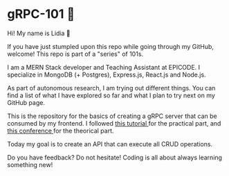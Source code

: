 # gRPC-101 💽

Hi! My name is Lidia 👋

If you have just stumpled upon this repo while going through my GitHub, welcome! This repo is part of a "series" of 101s.

I am a MERN Stack developer and Teaching Assistant at EPICODE. I specialize in MongoDB (+ Postgres), Express.js, React.js and Node.js.

As part of autonomous research, I am trying out different things. You can find a list of what I have explored so far and what I plan to try next on my GitHub page.

This is the repository for the basics of creating a gRPC server that can be consumed by my frontend. I followed <a href='https://www.youtube.com/watch?v=Yw4rkaTc0f8'> this tutorial </a> for the practical part, and 
<a href='https://www.youtube.com/watch?v=fl9AZieRUaw'> this conference </a> for the theorical part.

Today my goal is to create an API that can execute all CRUD operations.

Do you have feedback? Do not hesitate! Coding is all about always learning something new!
